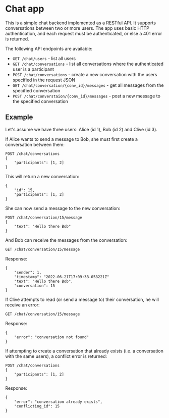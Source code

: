 # Chat app

This is a simple chat backend implemented as a RESTful API. It supports conversations between two or more users. The app uses basic HTTP authentication, and each request must be authenticated, or else a 401 error is returned.

The following API endpoints are available:

- `GET /chat/users` - list all users
- `GET /chat/conversations` - list all conversations where the authenticated user is a participant
- `POST /chat/conversations` - create a new conversation with the users specified in the request JSON
- `GET /chat/conversation/{conv_id}/messages` - get all messages from the specified conversation
- `POST /chat/converstaion/{conv_id}/messages` - post a new message to the specified conversation

## Example

Let's assume we have three users: Alice (id 1), Bob (id 2) and Clive (id 3).

If Alice wants to send a message to Bob, she must first create a conversation between them:

```
POST /chat/conversations
{
    "participants": [1, 2]
}
```

This will return a new conversation:

```
{
    "id": 15,
    "participants": [1, 2]
}
```

She can now send a message to the new conversation:

```
POST /chat/conversation/15/message
{
    "text": "Hello there Bob"
}
```

And Bob can receive the messages from the conversation:

```
GET /chat/conversation/15/message
```

Response:

```
{
    "sender": 1,
    "timestamp": "2022-06-21T17:09:38.058221Z"
    "text": "Hello there Bob",
    "conversation": 15
}
```

If Clive attempts to read (or send a message to) their conversation, he will receive an error:

```
GET /chat/conversation/15/message
```

Response:

```
{
    "error": "conversation not found"
}
```

If attempting to create a conversation that already exists (i.e. a conversation with the same users), a conflict error is returned:

```
POST /chat/conversations
{
    "participants": [1, 2]
}
```

Response:

```
{
    "error": "conversation already exists",
    "conflicting_id": 15
}
```
